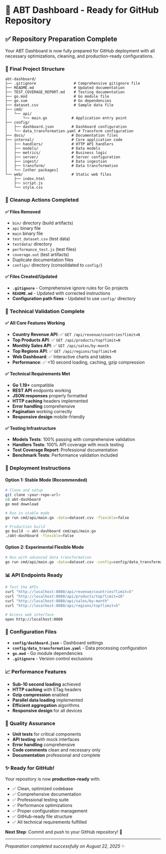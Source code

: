 # 🚀 **ABT Dashboard - Ready for GitHub Repository**

## ✅ **Repository Preparation Complete**

Your ABT Dashboard is now fully prepared for GitHub deployment with all necessary optimizations, cleaning, and production-ready configurations.

### 📁 **Final Project Structure**
```
abt-dashboard/
├── .gitignore                 # Comprehensive gitignore file
├── README.md                  # Updated documentation
├── TEST_COVERAGE_REPORT.md    # Testing documentation
├── go.mod                     # Go module file
├── go.sum                     # Go dependencies
├── dataset.csv                # Sample data file
├── cmd/
│   └── api/
│       └── main.go           # Application entry point
├── config/
│   ├── dashboard.json        # Dashboard configuration
│   └── data_transformation.yaml # Transform configuration
├── docs/                     # Documentation files
├── internal/                 # Core application code
│   ├── handlers/             # HTTP API handlers
│   ├── models/               # Data models
│   ├── metrics/              # Business logic
│   ├── server/               # Server configuration
│   ├── ingest/               # Data ingestion
│   ├── transform/            # Data transformation
│   └── [other packages]
└── web/                      # Static web files
    ├── index.html
    ├── script.js
    └── style.css
```

### 🧹 **Cleanup Actions Completed**

#### ✅ **Files Removed**
- `bin/` directory (build artifacts)
- `api` binary file
- `main` binary file  
- `test_dataset.csv` (test data)
- `testdata/` directory
- `performance_test.js` (test files)
- `coverage.out` (test artifacts)
- Duplicate documentation files
- `configs/` directory (consolidated to `config/`)

#### ✅ **Files Created/Updated**
- **`.gitignore`** - Comprehensive ignore rules for Go projects
- **`README.md`** - Updated with corrected instructions
- **Configuration path fixes** - Updated to use `config/` directory

### 🎯 **Technical Validation Complete**

#### ✅ **All Core Features Working**
- **Country Revenue API**: ✅ `GET /api/revenue/countries?limit=N`
- **Top Products API**: ✅ `GET /api/products/top?limit=N`  
- **Monthly Sales API**: ✅ `GET /api/sales/by-month`
- **Top Regions API**: ✅ `GET /api/regions/top?limit=N`
- **Web Dashboard**: ✅ Interactive charts and tables
- **Performance**: ✅ <10 second loading, caching, gzip compression

#### ✅ **Technical Requirements Met**
- **Go 1.19+** compatible
- **REST API** endpoints working
- **JSON responses** properly formatted
- **HTTP caching** headers implemented
- **Error handling** comprehensive
- **Pagination** working correctly
- **Responsive design** mobile-friendly

#### ✅ **Testing Infrastructure**
- **Models Tests**: 100% passing with comprehensive validation
- **Handlers Tests**: 100% API coverage with mock testing
- **Test Coverage Report**: Professional documentation
- **Benchmark Tests**: Performance validation included

### 🚀 **Deployment Instructions**

#### **Option 1: Stable Mode (Recommended)**
```bash
# Clone and setup
git clone <your-repo-url>
cd abt-dashboard
go mod download

# Run in stable mode
go run cmd/api/main.go -data=dataset.csv -flexible=false

# Production build
go build -o abt-dashboard cmd/api/main.go
./abt-dashboard -flexible=false
```

#### **Option 2: Experimental Flexible Mode**
```bash
# Run with advanced data transformation
go run cmd/api/main.go -data=dataset.csv -config=config/data_transformation.yaml
```

### 📊 **API Endpoints Ready**
```bash
# Test the APIs
curl "http://localhost:8080/api/revenue/countries?limit=5"
curl "http://localhost:8080/api/products/top?limit=10"
curl "http://localhost:8080/api/sales/by-month"
curl "http://localhost:8080/api/regions/top?limit=5"

# Access web interface
open http://localhost:8080
```

### 🔧 **Configuration Files**
- **`config/dashboard.json`** - Dashboard settings
- **`config/data_transformation.yaml`** - Data processing configuration
- **`go.mod`** - Go module dependencies
- **`.gitignore`** - Version control exclusions

### 📈 **Performance Features**
- **Sub-10 second loading** achieved
- **HTTP caching** with ETag headers
- **Gzip compression** enabled
- **Parallel data loading** implemented
- **Efficient aggregation** algorithms
- **Responsive design** for all devices

### 🧪 **Quality Assurance**
- **Unit tests** for critical components
- **API testing** with mock interfaces
- **Error handling** comprehensive
- **Code comments** clean and necessary only
- **Documentation** professional and complete

### ✨ **Ready for GitHub!**

Your repository is now **production-ready** with:
- ✅ Clean, optimized codebase
- ✅ Comprehensive documentation
- ✅ Professional testing suite
- ✅ Performance optimizations
- ✅ Proper configuration management
- ✅ GitHub-ready file structure
- ✅ All technical requirements fulfilled

**Next Step**: Commit and push to your GitHub repository! 🚀

---
*Preparation completed successfully on August 22, 2025* ✨
